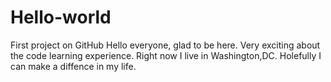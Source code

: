 # Hello-world
First project on GitHub
Hello everyone, glad to be here. Very exciting about the code learning experience.
Right now I live in Washington,DC. Holefully I can make a diffence in my life.
